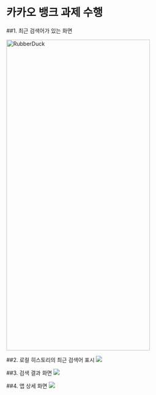 카카오 뱅크 과제 수행
=============
   
##1. 최근 검색어가 있는 화면
<!-- ![](images/001.PNG) -->
<img src="images/001.PNG" width="375px" height="812px" title="첫번째 화면" alt="RubberDuck"></img>


##2. 로컬 히스토리의 최근 검색어 표시
![](images/002.png)

##3. 검색 결과 화면
![](images/003.png)

##4. 앱 상세 화면
![](images/004.png)